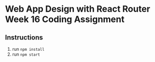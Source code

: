 # Web App Design with React Router Week 16 Coding Assignment

## Instructions 

1. run ```npm install```
2. run ```npm start```





